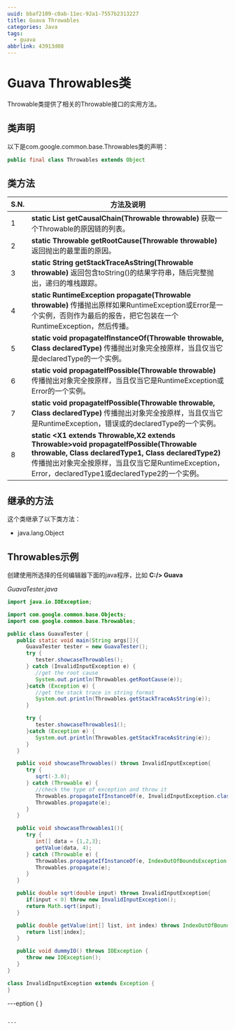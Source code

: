 ```yaml
---
uuid: bbaf2109-c0ab-11ec-92a1-7557b2313227
title: Guava Throwables
categories: Java
tags:
  - guava
abbrlink: 43913d08
---
```


# Guava Throwables类

Throwable类提供了相关的Throwable接口的实用方法。

## 	类声明

以下是com.google.common.base.Throwables类的声明：

```java
public final class Throwables extends Object
```

## 	类方法

| S.N. | 方法及说明                                                   |
| ---- | ------------------------------------------------------------ |
| 1    | **static List<Throwable> getCausalChain(Throwable throwable)**  			获取一个Throwable的原因链的列表。 |
| 2    | **static Throwable getRootCause(Throwable throwable)**  			返回抛出的最里面的原因。 |
| 3    | **static String getStackTraceAsString(Throwable throwable)**  			返回包含toString()的结果字符串，随后完整抛出，递归的堆栈跟踪。 |
| 4    | **static RuntimeException propagate(Throwable throwable)**  			传播抛出原样如果RuntimeException或Error是一个实例，否则作为最后的报告，把它包装在一个RuntimeException，然后传播。 |
| 5    | **static <X extends Throwable> void propagateIfInstanceOf(Throwable throwable, Class<X> declaredType)**  			传播抛出对象完全按原样，当且仅当它是declaredType的一个实例。 |
| 6    | **static void propagateIfPossible(Throwable throwable)**  			传播抛出对象完全按原样，当且仅当它是RuntimeException或Error的一个实例。 |
| 7    | **static <X extends Throwable> void propagateIfPossible(Throwable throwable, Class<X> declaredType)**  			传播抛出对象完全按原样，当且仅当它是RuntimeException，错误或的declaredType的一个实例。 |
| 8    | **static <X1 extends Throwable,X2 extends Throwable>void propagateIfPossible(Throwable throwable, Class<X1> declaredType1, Class<X2> declaredType2)**  			传播抛出对象完全按原样，当且仅当它是RuntimeException，Error，declaredType1或declaredType2的一个实例。 |

## 继承的方法

这个类继承了以下类方法：

- java.lang.Object

## Throwables示例

创建使用所选择的任何编辑器下面的java程序，比如 **C:/> Guava**

*GuavaTester.java*

```java
import java.io.IOException;

import com.google.common.base.Objects;
import com.google.common.base.Throwables;

public class GuavaTester {
   public static void main(String args[]){
      GuavaTester tester = new GuavaTester();
      try {
         tester.showcaseThrowables();
      } catch (InvalidInputException e) {
         //get the root cause
         System.out.println(Throwables.getRootCause(e));
      }catch (Exception e) {
         //get the stack trace in string format
         System.out.println(Throwables.getStackTraceAsString(e));				
      }

      try {
         tester.showcaseThrowables1();			
      }catch (Exception e) {
         System.out.println(Throwables.getStackTraceAsString(e));				
      }
   }

   public void showcaseThrowables() throws InvalidInputException{
      try {
         sqrt(-3.0);			
      } catch (Throwable e) {
         //check the type of exception and throw it
         Throwables.propagateIfInstanceOf(e, InvalidInputException.class);		
         Throwables.propagate(e);
      }	
   }

   public void showcaseThrowables1(){
      try {			
         int[] data = {1,2,3}; 
         getValue(data, 4);			
      } catch (Throwable e) {        
         Throwables.propagateIfInstanceOf(e, IndexOutOfBoundsException.class);		
         Throwables.propagate(e);
      }	
   }

   public double sqrt(double input) throws InvalidInputException{
      if(input < 0) throw new InvalidInputException();
      return Math.sqrt(input);
   }

   public double getValue(int[] list, int index) throws IndexOutOfBoundsException {
      return list[index];
   }

   public void dummyIO() throws IOException {
      throw new IOException();
   }
}

class InvalidInputException extends Exception {
}
```

---eption {
}
```

---